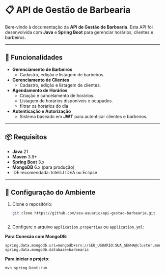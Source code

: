 

# 📋 **API de Gestão de Barbearia**

Bem-vindo à documentação da **API de Gestão de Barbearia**. Esta API foi desenvolvida com **Java** e **Spring Boot** para gerenciar horários, clientes e barbeiros.

---

## 🚀 **Funcionalidades**

- **Gerenciamento de Barbeiros**  
  - Cadastro, edição e listagem de barbeiros.
- **Gerenciamento de Clientes**  
  - Cadastro, edição e listagem de clientes.
- **Agendamento de Horários**  
  - Criação e cancelamento de horários.
  - Listagem de horários disponíveis e ocupados.
  - filtrar os horários do dia 
- **Autenticação e Autorização**  
  - Sistema baseado em **JWT** para autenticar clientes e barbeiros.

---

## 📦 **Requisitos**

- **Java** 21
- **Maven** 3.8+
- **Spring Boot** 3.x
- **MongoDB** 6.x (para produção)
- IDE recomendada: IntelliJ IDEA ou Eclipse

---

## 🔧 **Configuração do Ambiente**

1. Clone o repositório:  
   ```bash
   git clone https://github.com/seu-usuario/api-gestao-barbearia.git



  2. Configure o arquivo `application.properties` ou `application.yml`:

  
 **Para Conexão com MongoDB**:
 ```
 spring.data.mongodb.uri=mongodb+srv://SEU_USUARIO:SUA_SENHA@cluster.mongodb.net/barbearia_prod
 spring.data.mongodb.database=barbearia
```
**Para iniciar o projeto**:
 ```
mvn spring-boot:run
 ```





